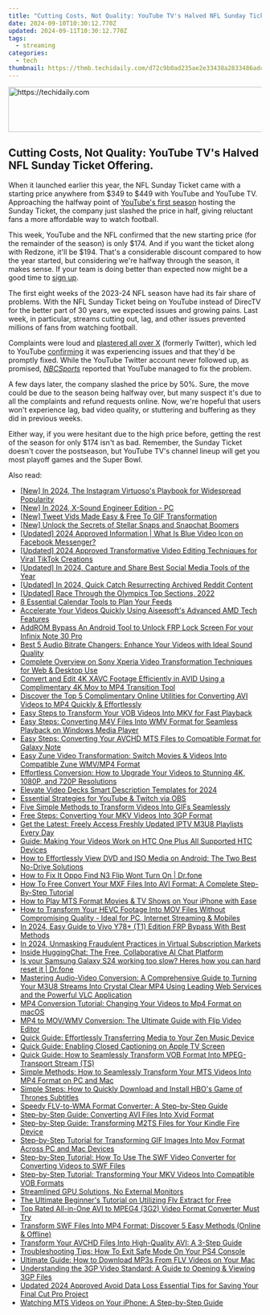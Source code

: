 ```yaml
---
title: "Cutting Costs, Not Quality: YouTube TV's Halved NFL Sunday Ticket Offering."
date: 2024-09-10T10:30:12.770Z
updated: 2024-09-11T10:30:12.770Z
tags:
  - streaming
categories:
  - tech
thumbnail: https://thmb.techidaily.com/d72c9b0ad235ae2e33438a2833486adc17771826c6a96da1aa4105529dabc652.jpg
---
```






<!-- affiliate ads begin -->
<a href="https://appsumo.8odi.net/c/5597632/2118320/7443" target="_top" id="2118320">
  <img src="//a.impactradius-go.com/display-ad/7443-2118320" border="0" alt="https://techidaily.com" width="728" height="90"/>
</a>
<img height="0" width="0" src="https://appsumo.8odi.net/i/5597632/2118320/7443" style="position:absolute;visibility:hidden;" border="0" />
<!-- affiliate ads end -->




## Cutting Costs, Not Quality: YouTube TV's Halved NFL Sunday Ticket Offering.

When it launched earlier this year, the NFL Sunday Ticket came with a starting price anywhere from $349 to $449 with YouTube and YouTube TV. Approaching the halfway point of [YouTube's first season](https://screen-sharing-recording.techidaily.com/new-step-up-your-game-mastering-the-art-of-capturing-playthroughs-for-2024/) hosting the Sunday Ticket, the company just slashed the price in half, giving reluctant fans a more affordable way to watch football.

 This week, YouTube and the NFL confirmed that the new starting price (for the remainder of the season) is only $174\. And if you want the ticket along with Redzone, it'll be $194\. That's a considerable discount compared to how the year started, but considering we're halfway through the season, it makes sense. If your team is doing better than expected now might be a good time to [sign up](https://tv.youtube.com/learn/nflsundayticket/).

 The first eight weeks of the 2023-24 NFL season have had its fair share of problems. With the NFL Sunday Ticket being on YouTube instead of DirecTV for the better part of 30 years, we expected issues and growing pains. Last week, in particular, streams cutting out, lag, and other issues prevented millions of fans from watching football.

 Complaints were loud and [plastered all over X](https://twitter.com/RiDQulous%5F98/status/1718677281260888552) (formerly Twitter), which led to YouTube [confirming](https://twitter.com/TeamYouTube/status/1718687545154761150) it was experiencing issues and that they'd be promptly fixed. While the YouTube Twitter account never followed up, as promised, [_NBCSports_](https://www.nbcsports.com/nfl/profootballtalk/rumor-mill/news/youtube-promises-that-sunday-ticket-issues-are-fixed) reported that YouTube managed to fix the problem.

 A few days later, the company slashed the price by 50%. Sure, the move could be due to the season being halfway over, but many suspect it's due to all the complaints and refund requests online. Now, we're hopeful that users won't experience lag, bad video quality, or stuttering and buffering as they did in previous weeks.

 Either way, if you were hesitant due to the high price before, getting the rest of the season for only $174 isn't as bad. Remember, the Sunday Ticket doesn't cover the postseason, but YouTube TV's channel lineup will get you most playoff games and the Super Bowl.

<ins class="adsbygoogle"
     style="display:block"
     data-ad-format="autorelaxed"
     data-ad-client="ca-pub-7571918770474297"
     data-ad-slot="1223367746"></ins>



<ins class="adsbygoogle"
     style="display:block"
     data-ad-client="ca-pub-7571918770474297"
     data-ad-slot="8358498916"
     data-ad-format="auto"
     data-full-width-responsive="true"></ins>

<span class="atpl-alsoreadstyle">Also read:</span>
<div><ul>
<li><a href="https://instagram-video-files.techidaily.com/new-in-2024-the-instagram-virtuosos-playbook-for-widespread-popularity/"><u>[New] In 2024, The Instagram Virtuoso's Playbook for Widespread Popularity</u></a></li>
<li><a href="https://video-screen-grab.techidaily.com/new-in-2024-x-sound-engineer-edition-pc/"><u>[New] In 2024, X-Sound Engineer Edition - PC</u></a></li>
<li><a href="https://twitter-videos.techidaily.com/new-tweet-vids-made-easy-and-free-to-gif-transformation/"><u>[New] Tweet Vids Made Easy & Free  To GIF Transformation</u></a></li>
<li><a href="https://snapchat-videos.techidaily.com/new-unlock-the-secrets-of-stellar-snaps-and-snapchat-boomers/"><u>[New] Unlock the Secrets of Stellar Snaps and Snapchat Boomers</u></a></li>
<li><a href="https://facebook-video-recording.techidaily.com/updated-2024-approved-information-what-is-blue-video-icon-on-facebook-messenger/"><u>[Updated] 2024 Approved  Information | What Is Blue Video Icon on Facebook Messenger?</u></a></li>
<li><a href="https://article-helps.techidaily.com/updated-2024-approved-transformative-video-editing-techniques-for-viral-tiktok-creations/"><u>[Updated] 2024 Approved  Transformative Video Editing Techniques for Viral TikTok Creations</u></a></li>
<li><a href="https://facebook-video-recording.techidaily.com/updated-in-2024-capture-and-share-best-social-media-tools-of-the-year/"><u>[Updated] In 2024, Capture and Share  Best Social Media Tools of the Year</u></a></li>
<li><a href="https://vp-tips.techidaily.com/updated-in-2024-quick-catch-resurrecting-archived-reddit-content/"><u>[Updated] In 2024, Quick Catch  Resurrecting Archived Reddit Content</u></a></li>
<li><a href="https://extra-approaches.techidaily.com/updated-race-through-the-olympics-top-sections-2022/"><u>[Updated] Race Through the Olympics  Top Sections, 2022</u></a></li>
<li><a href="https://facebook.techidaily.com/8-essential-calendar-tools-to-plan-your-feeds/"><u>8 Essential Calendar Tools to Plan Your Feeds</u></a></li>
<li><a href="https://media-tips.techidaily.com/accelerate-your-videos-quickly-using-aiseesofts-advanced-amd-tech-features/"><u>Accelerate Your Videos Quickly Using Aiseesoft's Advanced AMD Tech Features</u></a></li>
<li><a href="https://bypass-frp.techidaily.com/addrom-bypass-an-android-tool-to-unlock-frp-lock-screen-for-your-infinix-note-30-pro-by-drfone-android/"><u>AddROM Bypass An Android Tool to Unlock FRP Lock Screen For your Infinix Note 30 Pro</u></a></li>
<li><a href="https://media-tips.techidaily.com/best-5-audio-bitrate-changers-enhance-your-videos-with-ideal-sound-quality/"><u>Best 5 Audio Bitrate Changers: Enhance Your Videos with Ideal Sound Quality</u></a></li>
<li><a href="https://media-tips.techidaily.com/complete-overview-on-sony-xperia-video-transformation-techniques-for-web-and-desktop-use/"><u>Complete Overview on Sony Xperia Video Transformation Techniques for Web & Desktop Use</u></a></li>
<li><a href="https://media-tips.techidaily.com/convert-and-edit-4k-xavc-footage-efficiently-in-avid-using-a-complimentary-4k-mov-to-mp4-transition-tool/"><u>Convert and Edit 4K XAVC Footage Efficiently in AVID Using a Complimentary 4K Mov to MP4 Transition Tool</u></a></li>
<li><a href="https://media-tips.techidaily.com/discover-the-top-5-complimentary-online-utilities-for-converting-avi-videos-to-mp4-quickly-and-effortlessly/"><u>Discover the Top 5 Complimentary Online Utilities for Converting AVI Videos to MP4 Quickly & Effortlessly</u></a></li>
<li><a href="https://media-tips.techidaily.com/easy-steps-to-transform-your-vob-videos-into-mkv-for-fast-playback/"><u>Easy Steps to Transform Your VOB Videos Into MKV for Fast Playback</u></a></li>
<li><a href="https://media-tips.techidaily.com/easy-steps-converting-m4v-files-into-wmv-format-for-seamless-playback-on-windows-media-player/"><u>Easy Steps: Converting M4V Files Into WMV Format for Seamless Playback on Windows Media Player</u></a></li>
<li><a href="https://media-tips.techidaily.com/easy-steps-converting-your-avchd-mts-files-to-compatible-format-for-galaxy-note/"><u>Easy Steps: Converting Your AVCHD MTS Files to Compatible Format for Galaxy Note</u></a></li>
<li><a href="https://media-tips.techidaily.com/easy-zune-video-transformation-switch-movies-and-videos-into-compatible-zune-wmvmp4-format/"><u>Easy Zune Video Transformation: Switch Movies & Videos Into Compatible Zune WMV/MP4 Format</u></a></li>
<li><a href="https://media-tips.techidaily.com/effortless-conversion-how-to-upgrade-your-videos-to-stunning-4k-1080p-and-720p-resolutions/"><u>Effortless Conversion: How to Upgrade Your Videos to Stunning 4K, 1080P, and 720P Resolutions</u></a></li>
<li><a href="https://youtube-video-recordings.techidaily.com/elevate-video-decks-smart-description-templates-for-2024/"><u>Elevate Video Decks  Smart Description Templates for 2024</u></a></li>
<li><a href="https://video-capture.techidaily.com/essential-strategies-for-youtube-and-twitch-via-obs/"><u>Essential Strategies for YouTube & Twitch via OBS</u></a></li>
<li><a href="https://media-tips.techidaily.com/five-simple-methods-to-transform-videos-into-gifs-seamlessly/"><u>Five Simple Methods to Transform Videos Into GIFs Seamlessly</u></a></li>
<li><a href="https://media-tips.techidaily.com/free-steps-converting-your-mkv-videos-into-3gp-format/"><u>Free Steps: Converting Your MKV Videos Into 3GP Format</u></a></li>
<li><a href="https://media-tips.techidaily.com/1723620234312-get-the-latest-freely-access-freshly-updated-iptv-m3u8-playlists-every-day/"><u>Get the Latest: Freely Access Freshly Updated IPTV M3U8 Playlists Every Day</u></a></li>
<li><a href="https://media-tips.techidaily.com/guide-making-your-videos-work-on-htc-one-plus-all-supported-htc-devices/"><u>Guide: Making Your Videos Work on HTC One Plus All Supported HTC Devices</u></a></li>
<li><a href="https://media-tips.techidaily.com/how-to-effortlessly-view-dvd-and-iso-media-on-android-the-two-best-no-drive-solutions/"><u>How to Effortlessly View DVD and ISO Media on Android: The Two Best No-Drive Solutions</u></a></li>
<li><a href="https://howto.techidaily.com/how-to-fix-it-oppo-find-n3-flip-wont-turn-on-drfone-by-drfone-fix-android-problems-fix-android-problems/"><u>How to Fix It Oppo Find N3 Flip Wont Turn On | Dr.fone</u></a></li>
<li><a href="https://media-tips.techidaily.com/how-to-free-convert-your-mxf-files-into-avi-format-a-complete-step-by-step-tutorial/"><u>How To Free Convert Your MXF Files Into AVI Format: A Complete Step-By-Step Tutorial</u></a></li>
<li><a href="https://media-tips.techidaily.com/how-to-play-mts-format-movies-and-tv-shows-on-your-iphone-with-ease/"><u>How to Play MTS Format Movies & TV Shows on Your iPhone with Ease</u></a></li>
<li><a href="https://media-tips.techidaily.com/how-to-transform-your-hevc-footage-into-mov-files-without-compromising-quality-ideal-for-pc-internet-streaming-and-mobiles/"><u>How to Transform Your HEVC Footage Into MOV Files Without Compromising Quality - Ideal for PC, Internet Streaming & Mobiles</u></a></li>
<li><a href="https://bypass-frp.techidaily.com/in-2024-easy-guide-to-vivo-y78plus-t1-edition-frp-bypass-with-best-methods-by-drfone-android/"><u>In 2024, Easy Guide to Vivo Y78+ (T1) Edition FRP Bypass With Best Methods</u></a></li>
<li><a href="https://youtube-stream.techidaily.com/in-2024-unmasking-fraudulent-practices-in-virtual-subscription-markets/"><u>In 2024, Unmasking Fraudulent Practices in Virtual Subscription Markets</u></a></li>
<li><a href="https://tech-hub.techidaily.com/inside-huggingchat-the-free-collaborative-ai-chat-platform/"><u>Inside HuggingChat: The Free, Collaborative AI Chat Platform</u></a></li>
<li><a href="https://techidaily.com/is-your-samsung-galaxy-s24-working-too-slow-heres-how-you-can-hard-reset-it-drfone-by-drfone-reset-android-reset-android/"><u>Is your Samsung Galaxy S24 working too slow? Heres how you can hard reset it | Dr.fone</u></a></li>
<li><a href="https://media-tips.techidaily.com/mastering-audio-video-conversion-a-comprehensive-guide-to-turning-your-m3u8-streams-into-crystal-clear-mp4-using-leading-web-services-and-the-powerful-vlc-a2/"><u>Mastering Audio-Video Conversion: A Comprehensive Guide to Turning Your M3U8 Streams Into Crystal Clear MP4 Using Leading Web Services and the Powerful VLC Application</u></a></li>
<li><a href="https://media-tips.techidaily.com/mp4-conversion-tutorial-changing-your-videos-to-mp4-format-on-macos/"><u>MP4 Conversion Tutorial: Changing Your Videos to Mp4 Format on macOS</u></a></li>
<li><a href="https://media-tips.techidaily.com/mp4-to-movwmv-conversion-the-ultimate-guide-with-flip-video-editor/"><u>MP4 to MOV/WMV Conversion: The Ultimate Guide with Flip Video Editor</u></a></li>
<li><a href="https://media-tips.techidaily.com/quick-guide-effortlessly-transferring-media-to-your-zen-music-device/"><u>Quick Guide: Effortlessly Transferring Media to Your Zen Music Device</u></a></li>
<li><a href="https://media-tips.techidaily.com/quick-guide-enabling-closed-captioning-on-apple-tv-screen/"><u>Quick Guide: Enabling Closed Captioning on Apple TV Screen</u></a></li>
<li><a href="https://media-tips.techidaily.com/quick-guide-how-to-seamlessly-transform-vob-format-into-mpeg-transport-stream-ts/"><u>Quick Guide: How to Seamlessly Transform VOB Format Into MPEG-Transport Stream (TS)</u></a></li>
<li><a href="https://media-tips.techidaily.com/simple-methods-how-to-seamlessly-transform-your-mts-videos-into-mp4-format-on-pc-and-mac/"><u>Simple Methods: How to Seamlessly Transform Your MTS Videos Into MP4 Format on PC and Mac</u></a></li>
<li><a href="https://media-tips.techidaily.com/simple-steps-how-to-quickly-download-and-install-hbos-game-of-thrones-subtitles/"><u>Simple Steps: How to Quickly Download and Install HBO's Game of Thrones Subtitles</u></a></li>
<li><a href="https://media-tips.techidaily.com/speedy-flv-to-wma-format-converter-a-step-by-step-guide/"><u>Speedy FLV-to-WMA Format Converter: A Step-by-Step Guide</u></a></li>
<li><a href="https://media-tips.techidaily.com/step-by-step-guide-converting-avi-files-into-xvid-format/"><u>Step-by-Step Guide: Converting AVI Files Into Xvid Format</u></a></li>
<li><a href="https://media-tips.techidaily.com/step-by-step-guide-transforming-m2ts-files-for-your-kindle-fire-device/"><u>Step-by-Step Guide: Transforming M2TS Files for Your Kindle Fire Device</u></a></li>
<li><a href="https://media-tips.techidaily.com/step-by-step-tutorial-for-transforming-gif-images-into-mov-format-across-pc-and-mac-devices/"><u>Step-by-Step Tutorial for Transforming GIF Images Into Mov Format Across PC and Mac Devices</u></a></li>
<li><a href="https://media-tips.techidaily.com/step-by-step-tutorial-how-to-use-the-swf-video-converter-for-converting-videos-to-swf-files/"><u>Step-by-Step Tutorial: How To Use The SWF Video Converter for Converting Videos to SWF Files</u></a></li>
<li><a href="https://media-tips.techidaily.com/step-by-step-tutorial-transforming-your-mkv-videos-into-compatible-vob-formats/"><u>Step-by-Step Tutorial: Transforming Your MKV Videos Into Compatible VOB Formats</u></a></li>
<li><a href="https://graphic-issues.techidaily.com/streamlined-gpu-solutions-no-external-monitors/"><u>Streamlined GPU Solutions, No External Monitors</u></a></li>
<li><a href="https://media-tips.techidaily.com/the-ultimate-beginners-tutorial-on-utilizing-flv-extract-for-free/"><u>The Ultimate Beginner's Tutorial on Utilizing Flv Extract for Free</u></a></li>
<li><a href="https://media-tips.techidaily.com/1723620223382-top-rated-all-in-one-avi-to-mpeg4-3g2-video-format-converter-must-try/"><u>Top Rated All-in-One AVI to MPEG4 (3G2) Video Format Converter Must Try</u></a></li>
<li><a href="https://media-tips.techidaily.com/transform-swf-files-into-mp4-format-discover-5-easy-methods-online-and-offline/"><u>Transform SWF Files Into MP4 Format: Discover 5 Easy Methods (Online & Offline)</u></a></li>
<li><a href="https://media-tips.techidaily.com/transform-your-avchd-files-into-high-quality-avi-a-3-step-guide/"><u>Transform Your AVCHD Files Into High-Quality AVI: A 3-Step Guide</u></a></li>
<li><a href="https://techno-recovery.techidaily.com/troubleshooting-tips-how-to-exit-safe-mode-on-your-ps4-console/"><u>Troubleshooting Tips: How To Exit Safe Mode On Your PS4 Console</u></a></li>
<li><a href="https://media-tips.techidaily.com/ultimate-guide-how-to-download-mp3s-from-flv-videos-on-your-mac/"><u>Ultimate Guide: How to Download MP3s From FLV Videos on Your Mac</u></a></li>
<li><a href="https://media-tips.techidaily.com/understanding-the-3gp-video-standard-a-guide-to-opening-and-viewing-3gp-files/"><u>Understanding the 3GP Video Standard: A Guide to Opening & Viewing 3GP Files</u></a></li>
<li><a href="https://smart-video-editing.techidaily.com/updated-2024-approved-avoid-data-loss-essential-tips-for-saving-your-final-cut-pro-project/"><u>Updated 2024 Approved Avoid Data Loss Essential Tips for Saving Your Final Cut Pro Project</u></a></li>
<li><a href="https://media-tips.techidaily.com/watching-mts-videos-on-your-iphone-a-step-by-step-guide/"><u>Watching MTS Videos on Your iPhone: A Step-by-Step Guide</u></a></li>
</ul></div>
